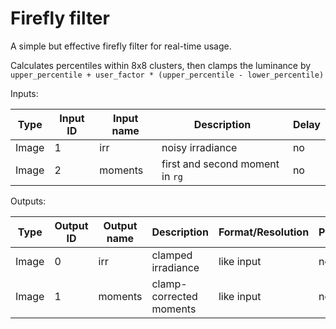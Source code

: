 # Firefly filter

A simple but effective firefly filter for real-time usage.

Calculates percentiles within 8x8 clusters,
then clamps the luminance by `upper_percentile + user_factor * (upper_percentile - lower_percentile)`


Inputs:

| Type   | Input ID | Input name   | Description                                                 | Delay |
|--------|----------|--------------|-------------------------------------------------------------|-------|
| Image  | 1        | irr          | noisy irradiance                                            | no    |
| Image  | 2        | moments      | first and second moment in `rg`                             | no    |

Outputs:

| Type  | Output ID | Output name | Description                                                 | Format/Resolution        | Persistent |
|-------|-----------|-------------|-------------------------------------------------------------|--------------------------|------------|
| Image | 0         | irr         | clamped irradiance                                          | like input               | no         |
| Image | 1         | moments     | clamp-corrected moments                                     | like input               | no         |
